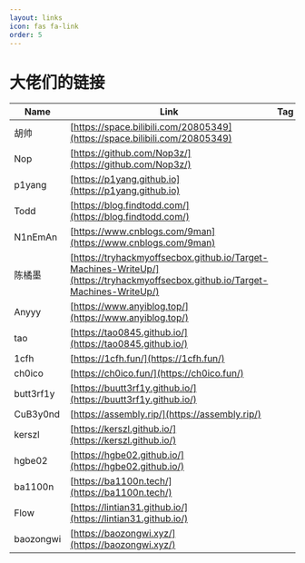 ```yaml
---
layout: links
icon: fas fa-link
order: 5
---
```

# 大佬们的链接

| Name | Link | Tag | 
| ---- | ---- | --- | 
| 胡帅 |[https://space.bilibili.com/20805349](https://space.bilibili.com/20805349) |  | 
| Nop | [https://github.com/Nop3z/](https://github.com/Nop3z/) |  | 
| p1yang | [https://p1yang.github.io](https://p1yang.github.io) |  | 
| Todd | [https://blog.findtodd.com/](https://blog.findtodd.com/) |  | 
| N1nEmAn | [https://www.cnblogs.com/9man](https://www.cnblogs.com/9man) |  | 
| 陈橘墨 | [https://tryhackmyoffsecbox.github.io/Target-Machines-WriteUp/](https://tryhackmyoffsecbox.github.io/Target-Machines-WriteUp/) |  | 
| Anyyy | [https://www.anyiblog.top/](https://www.anyiblog.top/) |  | 
| tao | [https://tao0845.github.io/](https://tao0845.github.io/) |  | 
| 1cfh | [https://1cfh.fun/](https://1cfh.fun/) |  | 
| ch0ico | [https://ch0ico.fun/](https://ch0ico.fun/) |  | 
| butt3rf1y | [https://buutt3rf1y.github.io/](https://buutt3rf1y.github.io/) |  | 
| CuB3y0nd | [https://assembly.rip/](https://assembly.rip/) |  | 
| kerszl | [https://kerszl.github.io/](https://kerszl.github.io/) |  | 
| hgbe02 | [https://hgbe02.github.io/](https://hgbe02.github.io/) |  | 
| ba1100n | [https://ba1100n.tech/](https://ba1100n.tech/) |  | 
| Flow | [https://lintian31.github.io/](https://lintian31.github.io/) |  | 
| baozongwi | [https://baozongwi.xyz/](https://baozongwi.xyz/) |  | 

